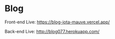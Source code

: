 # Blog

Front-end Live: https://blog-iota-mauve.vercel.app/

Back-end Live: http://blog077.herokuapp.com/
